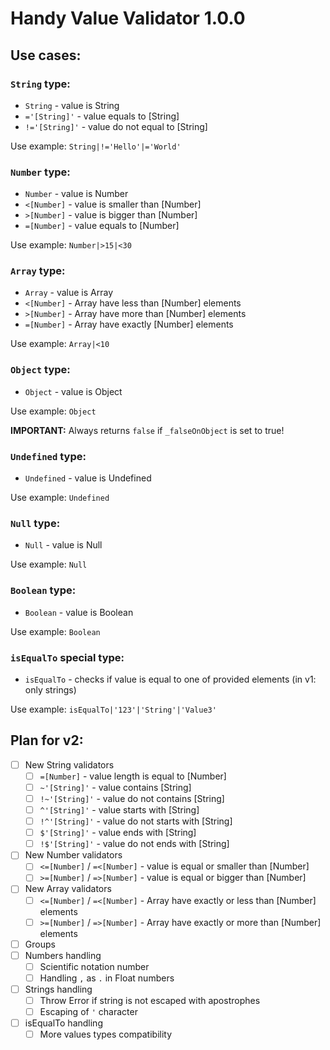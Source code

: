 # Handy Value Validator 1.0.0

## Use cases:

### `String` type:

- `String` - value is String
- `='[String]'` - value equals to [String]
- `!='[String]'` - value do not equal to [String]

Use example: `String|!='Hello'|='World'`

### `Number` type:

- `Number` - value is Number
- `<[Number]` - value is smaller than [Number]
- `>[Number]` - value is bigger than [Number]
- `=[Number]` - value equals to [Number]

Use example: `Number|>15|<30`

### `Array` type:

- `Array` - value is Array
- `<[Number]` - Array have less than [Number] elements
- `>[Number]` - Array have more than [Number] elements
- `=[Number]` - Array have exactly [Number] elements

Use example: `Array|<10`

### `Object` type:

- `Object` - value is Object

Use example: `Object`

**IMPORTANT:** Always returns `false` if `_falseOnObject` is set to true!

### `Undefined` type:

- `Undefined` - value is Undefined

Use example: `Undefined`

### `Null` type:

- `Null` - value is Null

Use example: `Null`

### `Boolean` type:

- `Boolean` - value is Boolean

Use example: `Boolean`

### `isEqualTo` special type:

- `isEqualTo` - checks if value is equal to one of provided elements (in v1: only strings)

Use example: `isEqualTo|'123'|'String'|'Value3'`

## Plan for v2:

- [ ] New String validators
  - [ ] `=[Number]` - value length is equal to [Number]
  - [ ] `~'[String]'` - value contains [String]
  - [ ] `!~'[String]'` - value do not contains [String]
  - [ ] `^'[String]'` - value starts with [String]
  - [ ] `!^'[String]'` - value do not starts with [String]
  - [ ] `$'[String]'` - value ends with [String]
  - [ ] `!$'[String]'` - value do not ends with [String]
- [ ] New Number validators
  - [ ] `<=[Number]` / `=<[Number]` - value is equal or smaller than [Number]
  - [ ] `>=[Number]` / `=>[Number]` - value is equal or bigger than [Number]
- [ ] New Array validators
  - [ ] `<=[Number]` / `=<[Number]` - Array have exactly or less than [Number] elements
  - [ ] `>=[Number]` / `=>[Number]` - Array have exactly or more than [Number] elements
- [ ] Groups
- [ ] Numbers handling
  - [ ] Scientific notation number
  - [ ] Handling `,` as `.` in Float numbers
- [ ] Strings handling
  - [ ] Throw Error if string is not escaped with apostrophes
  - [ ] Escaping of `'` character
- [ ] isEqualTo handling
  - [ ] More values types compatibility
